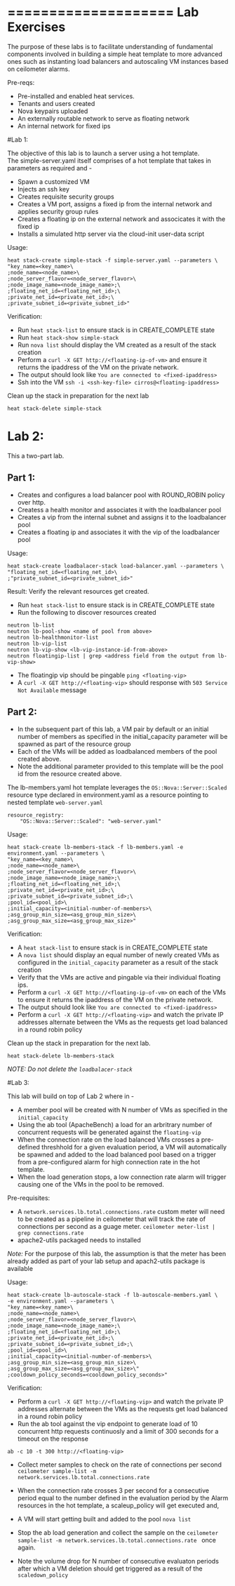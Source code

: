 ====================
Lab Exercises
==============

The purpose of these labs is to facilitate understanding of fundamental components involved in building a simple heat template to more advanced ones such as instanting load balancers and autoscaling VM instances based on ceilometer alarms. 

Pre-reqs:

* Pre-installed and enabled heat services.
* Tenants and users created
* Nova keypairs uploaded
* An externally routable network to serve as floating network
* An internal network for fixed ips

#Lab 1:

The objective of this lab is to launch a server using a hot template.  
The simple-server.yaml itself comprises of a hot template that takes in parameters as required and -

- Spawn a customized VM
- Injects an ssh key
- Creates requisite security groups
- Creates a VM port, assigns a fixed ip from the internal network and applies security group rules
- Creates a floating ip on the external network and associcates it with the fixed ip
- Installs a simulated http server via the cloud-init user-data script 

Usage:

```
heat stack-create simple-stack -f simple-server.yaml --parameters \
"key_name=<key_name>\
;node_name=<node_name>\
;node_server_flavor=<node_server_flavor>\
;node_image_name=<node_image_name>;\
;floating_net_id=<floating_net_id>;\
;private_net_id=<private_net_id>;\
;private_subnet_id=<private_subnet_id>"
```

Verification:

- Run ```heat stack-list``` to ensure stack is in CREATE_COMPLETE state
- Run ```heat stack-show simple-stack```
- Run ```nova list``` should display the VM created as a result of the stack creation
- Perform a ```curl -X GET http://<floating-ip-of-vm>``` and ensure it returns the ipaddress of the VM on the private network.
- The output should look like ```You are connected to <fixed-ipaddress>```
- Ssh into the VM ```ssh -i <ssh-key-file> cirros@<floating-ipaddress>```

Clean up the stack in preparation for the next lab

```
heat stack-delete simple-stack
```

# Lab 2:

This a two-part lab.

Part 1:
-------
- Creates and configures a load balancer pool with ROUND_ROBIN policy over http.
- Createss a health monitor and associates it with the loadbalancer pool
- Creates a vip from the internal subnet and assigns it to the loadbalancer pool
- Creates a floating ip and associates it with the vip of the loadbalancer pool

Usage:

```
heat stack-create loadbalacer-stack load-balancer.yaml --parameters \
"floating_net_id=<floating_net_id>\
;"private_subnet_id=<private_subnet_id>"
```

Result: Verify the relevant resources get created.


- Run ```heat stack-list``` to ensure stack is in CREATE_COMPLETE state
- Run the following to discover resources created

```
neutron lb-list
neutron lb-pool-show <name of pool from above>
neutron lb-healthmonitor-list
neutron lb-vip-list
neutron lb-vip-show <lb-vip-instance-id-from-above>
neutron floatingip-list | grep <address field from the output from lb-vip-show>
```
- The floatingip vip should be pingable ```ping <floating-vip>```
- A ```curl -X GET http://<floating-vip>``` should response with ```503 Service Not Available``` message

Part 2:
-------
- In the subsequent part of this lab, a VM pair by default or an initial number of members as specified in the initial_capacity parameter will be spawned as part of the resource group
- Each of the VMs will be added as loadbalanced members of the pool created above. 
- Note the additional parameter provided to this template will be the pool id from the resource created above.

The lb-members.yaml hot template leverages the ```OS::Nova::Server::Scaled``` resource type declared in environment.yaml as a resource pointing to nested template ```web-server.yaml```

```
resource_registry:
    "OS::Nova::Server::Scaled": "web-server.yaml"
```

Usage:

```
heat stack-create lb-members-stack -f lb-members.yaml -e environment.yaml --parameters \
"key_name=<key_name>\
;node_name=<node_name>\
;node_server_flavor=<node_server_flavor>\
;node_image_name=<node_image_name>;\
;floating_net_id=<floating_net_id>;\
;private_net_id=<private_net_id>;\
;private_subnet_id=<private_subnet_id>;\
;pool_id=<pool_id>\
;initial_capacity=<initial-number-of-members>\
;asg_group_min_size=<asg_group_min_size>\
;asg_group_max_size=<asg_group_max_size>"
```

Verification:  

- A ```heat stack-list``` to ensure stack is in CREATE_COMPLETE state
- A ```nova list``` should display an equal number of newly created VMs as configured in the ```initial_capacity``` parameter as a result of the stack creation
- Verify that the VMs are active and pingable via their individual floating ips.
- Perform a ```curl -X GET http://<floating-ip-of-vm>``` on each of the VMs to ensure it returns the ipaddress of the VM on the private network.
- The output should look like ```You are connected to <fixed-ipaddress>```
- Perform a ```curl -X GET http://<floating-vip>``` and watch the private IP addresses alternate between the VMs as the requests get load balanced in a round robin policy

Clean up the stack in preparation for the next lab.
```
heat stack-delete lb-members-stack
```

*NOTE: Do not delete the ```loadbalacer-stack```*



#Lab 3:

This lab will build on top of Lab 2 where in -

- A member pool will be created with N number of VMs as specified in the ```initial_capacity```
- Using the ab tool (ApacheBench) a load for an arbritrary number of concurrent requests will be generated against the ```floating-vip```
- When the connection rate on the load balanced VMs crosses a pre-defined threshhold for a given evaluation period, a VM will automatically be spawned and added to the load balanced pool based on a trigger from a pre-configured alarm for high connection rate in the hot template.
- When the load generation stops, a low connection rate alarm will trigger causing one of the VMs in the pool to be removed.

Pre-requisites:

- A ```network.services.lb.total.connections.rate``` custom meter will need to be created as a pipeline in ceilometer that will track the rate of connections per second as a guage meter. ```ceilometer meter-list | grep connections.rate``` 
- apache2-utils packaged needs to installed

*Note:* For the purpose of this lab, the assumption is that the meter has been already added as part of your lab setup and apach2-utils package is available

Usage:

```
heat stack-create lb-autoscale-stack -f lb-autoscale-members.yaml \
-e environment.yaml --parameters \
"key_name=<key_name>\
;node_name=<node_name>\
;node_server_flavor=<node_server_flavor>\
;node_image_name=<node_image_name>;\
;floating_net_id=<floating_net_id>;\
;private_net_id=<private_net_id>;\
;private_subnet_id=<private_subnet_id>;\
;pool_id=<pool_id>\
;initial_capacity=<initial-number-of-members>\
;asg_group_min_size=<asg_group_min_size>\
;asg_group_max_size=<asg_group_max_size>\"
;cooldown_policy_seconds=<cooldown_policy_seconds>"
```

Verification:

- Perform a ```curl -X GET http://<floating-vip>``` and watch the private IP addresses alternate between the VMs as the requests get load balanced in a round robin policy
- Run the ab tool against the vip endpoint to generate load of 10 concurrent http requests continuosly and a limit of 300 seconds for a timeout on the response 

```ab -c 10 -t 300 http://<floating-vip>```

- Collect meter samples to check on the rate of connections per second
```ceilometer sample-list -m network.services.lb.total.connections.rate ```

- When the connection rate crosses 3 per second for a consecutive period equal to the number defined in the evaluation period by the Alarm resources in the hot template, a scaleup_policy will get executed and, 
- A VM will start getting built and added to the pool ```nova list```

- Stop the ab load generation and collect the sample on the ```ceilometer sample-list -m network.services.lb.total.connections.rate ``` once again.
- Note the volume drop for N number of consecutive evaluaton periods after which a VM deletion should get triggered as a result of the ```scaledown_policy```


